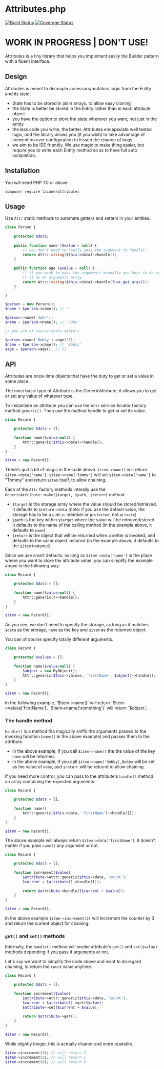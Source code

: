 Attributes.php
==============
[![Build Status](https://travis-ci.org/tacone/attributes.svg)](https://travis-ci.org/tacone/attributes)
[![Coverage Status](https://img.shields.io/coveralls/tacone/attributes.svg)](https://coveralls.io/r/tacone/attributes)

# WORK IN PROGRESS | DON'T USE!

Attributes is a tiny library that helps you implement easily the Builder pattern with a
fluent interface.

## Design

Attributes is meant to decouple accessors/mutators logic from the Entity and its state. 

- State has to be stored in plain arrays, to allow easy cloning
- the State is better be stored in the Entity rather than in each attribute object
- you have the option to store the state wherever you want, not just in the entity
- the less code you write, the better. Attributes encapsulate well tested logic, and the library
  allows you (if you wish) to take advantage of convention over configuration to lessen the chance
  of bugs
- we aim to be IDE friendly. We use magic to make thing easier, but require you to write each Entity method
  so as to have full auto completion. 

## Installation

You will need PHP 7.0 or above.

```shell
composer require tacone/attributes
```

## Usage

Use `Attr` static methods to automate getters and setters in your entities.

```php
class Person {
    
    protected $data;
    
    public function name ($value = null) {
        // you don't need to really pass the argument to handle()
        return Attr::string($this->data)->handle();
    }
    
    public function age ($value = null) {
        // if you wish to pass the arguments manually you have to do so by passing
        // it as an arguments array
        return Attr::string($this->data)->handle(func_get_args());
    }

}

$person = new Person();
$name = $person->name(); // ''

$person->name('John'); 
$name = $person->name(); // 'John'

// you can of course chain setters

$person->name('Bobby')->age(21);
$name = $person->name(); // 'Bobby'
$age = $person->age(); // 21

```

## API

Attributes are once-time objects that have the duty to get or set a value in some place.

The most basic type of Attribute is the GenericAttribute: it allows you to get or set any value of whatever type.

To instantiate an attribute you can use the `Attr` service locator factory method `generic()`. Then use the mathod 
handle to get or set its value.

```php
class Record {

    protected $data = [];
    
    function name($value=null) {
        Attr::generic($this->data)->handle();
    }
}

$item = new Record();
```

There's quit a bit of magic in the code above. `$item->name()` will return `$item->data['name']`. 
`$item->name('Tommy')` will set `$item->data['name']` to "Tommy" and return `$item` itself, to allow
chaining.

Each of the `Attr` factory methods interally use the `GenericAttribute::make($target, $path, $return)` method.

- `$target` is the storage array where the value should be stored/retrieved. It defaults to `$return->data`
  (note: if you use the default value, the storage has to be a `public` member or `protected`, not `private`)
- `$path` is the key within `$target` where the value will be retrieved/stored. It defaults to the name
  of the calling method (in the example above, it defaults to `name`)
- `$return` is the object that will be returned when a setter is invoked, and defaults to the caller object
  instance (in the example above, it defaults to the `$item` instance)
  
Since we use smart defaults, as long as `$item->data['name']` is the place where you want to store the attribute
value, you can simplify the example above in the following way:

```php
class Record {

    protected $data = [];
    
    function name($value=null) {
        Attr::generic()->handle();
    }
}

$item = new Record();
```

As you see, we don't need to specify the storage, as long as it matches `$data` as the storage, `name` as the key
and `$item` as the returned object.

You can of course specify totally different arguments.

```php
class Record {

    protected $values = [];
    
    function name($value=null) {
        $object = new MyObject();
        Attr::generic($this->values, 'firstName', $object)->handle();
    }
}

$item = new Record();
```

In the following example, '$item->name()' will return `$item->values['firstName']`. `$item->name('something')`
will return `$object`;

### The handle method

`handle()` is a method tha magically sniffs the arguments passed to the invoking function (`name()` in the above
example) and passes them to the attribute.

- in the above example, if you call `$item->name()` the the value of the key `name` will be returned.
- in the above example, if you call `$item->name('Bobby)`, `Bobby` will be set as the value of `name`, and
  `$return` will be returnd to allow chaining.
  
If you need more control, you can pass to the attribute's `handle()` method an array containing the expected
arguments:

```php
class Record {

    protected $data = [];
    
    function name() 
        Attr::generic($this->data, 'firstName')->handle([]);
    }
}

$item = new Record();
```

The above example will always return `$item->data['firstName']`, it doesn't matter if you pass `name()` any
argument or not.

```php
class Record {

    protected $data = [];
    
    function increment($value) 
        $attribute->Attr::generic($this->data, 'count');
        $current = $attribute()->handle([]);
        
        return $attribute->handle([$current + $value]);
    }
}

$item = new Record();
```

In the above example `$item->increment(3)` will increment the counter by 3 and return the current object for chaining.

### `get()` and `set()` methods

Internally, the `handle()` method will invoke attribute's `get()` and `set($value)` methods depending if you pass it
arguments or not.

Let's say we want to simplify the code above and want to disregard chaining, to return the `count` value anytime.

```php
class Record {

    protected $data = [];
    
    function increment($value) 
        $attribute->Attr::generic($this->data, 'count');
        $current = $attribute()->get($value);
        $attribute->set($current + $value);
        
        return $attribute->get(),
    }
}

$item = new Record();
```

While slightly longer, this is actually cleaner and more readable.

```php
$item->increment(3); // will return 3
$item->increment(2); // will return 5
$item->increment(4); // will return 9
```
 
